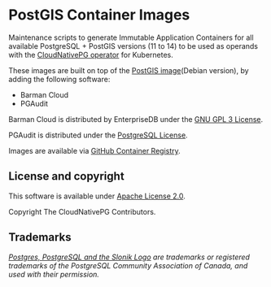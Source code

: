 # PostGIS Container Images

Maintenance scripts to generate Immutable Application Containers
for all available PostgreSQL + PostGIS versions (11 to 14) to be used as
operands with the [CloudNativePG operator](https://cloudnative-pg.io)
for Kubernetes. 

These images are built on top of the [PostGIS image](https://hub.docker.com/r/postgis/postgis)(Debian version), by adding the following software:

- Barman Cloud
- PGAudit

Barman Cloud is distributed by EnterpriseDB under the
[GNU GPL 3 License](https://github.com/2ndquadrant-it/barman/blob/master/LICENSE).

PGAudit is distributed under the [PostgreSQL License](https://github.com/pgaudit/pgaudit/blob/master/LICENSE).

Images are available via
[GitHub Container Registry](https://github.com/cloudnative-pg/postgis-containers/pkgs/container/postgis).

## License and copyright

This software is available under [Apache License 2.0](LICENSE).

Copyright The CloudNativePG Contributors.

## Trademarks

*[Postgres, PostgreSQL and the Slonik Logo](https://www.postgresql.org/about/policies/trademarks/)
are trademarks or registered trademarks of the PostgreSQL Community Association
of Canada, and used with their permission.*


